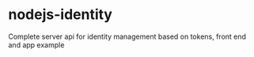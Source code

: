 nodejs-identity
===============

Complete server api for identity management based on tokens, front end and app example
